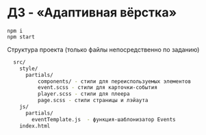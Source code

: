 # ДЗ - «Адаптивная вёрстка»

```shell
npm i
npm start
```
Структура проекта (только файлы непосредственно по заданию)

```bash
  src/
    style/  
      partials/
          components/ - стили для переиспользуемых элементов
          event.scss - стили для карточки-события
          player.scss - стили для плеера
          page.scss - стили страницы и лэйаута
    js/
      partials/
        eventTemplate.js  - функция-шаблонизатор Events
    index.html
```
